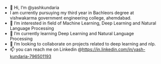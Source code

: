- 👋 Hi, I’m @yashkundaria
-  I am currently pursuying my third year in Bachleors degree at vishwakarma government engineering college, ahemdabad.
- 👀 I’m interested in field of Machine Learning, Deep Learning and Natural Language Processing
- 🌱 I’m currently learning Deep Learning and Natural Language Processing
- 💞️ I’m looking to collaborate on projects related to deep learning and nlp.
- 📫 you can reach me on Linkedin @https://in.linkedin.com/in/yash-kundaria-796501193
<!---
yashkundaria/yashkundaria is a ✨ special ✨ repository because its `README.md` (this file) appears on your GitHub profile.
You can click the Preview link to take a look at your changes.
--->

